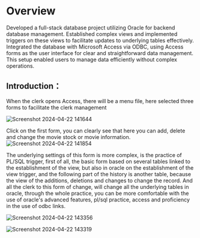 
 # Overview
 
 Developed a full-stack database project utilizing Oracle for backend database management. Established complex views and implemented triggers on these views to facilitate updates to underlying tables effectively. Integrated the database with Microsoft Access via ODBC, using Access forms as the user interface for clear and straightforward data management. 
 This setup enabled users to manage data efficiently without complex operations.

 ## Introduction：
 
 When the clerk opens Access, there will be a menu file, here selected three forms to facilitate the clerk management
 
 ![Screenshot 2024-04-22 141644](https://github.com/Yuan0317/Movie-Rental-Database-/assets/125390414/774057fb-8e0c-40f0-b32f-fe90797aedeb)

 Click on the first form, you can clearly see that here you can add, delete and change the movie stock or movie information.
 ![Screenshot 2024-04-22 141854](https://github.com/Yuan0317/Movie-Rental-Database-/assets/125390414/e707d08a-0014-423b-91a3-d4498654de94)

The underlying settings of this form is more complex, is the practice of PL/SQL trigger, first of all, the basic form based on several tables linked to the establishment of the view, but also in oracle on the establishment of the view trigger, and the following part of the history is another table, because the view of the additions, deletions and changes to change the record.
And all the clerk to this form of change, will change all the underlying tables in oracle, through the whole practice, you can be more comfortable with the use of oracle's advanced features, pl/sql practice, access and proficiency in the use of odbc links.

![Screenshot 2024-04-22 143356](https://github.com/Yuan0317/Movie-Rental-Database-/assets/125390414/b929b372-5947-4032-9c7c-918531ddfe30)

![Screenshot 2024-04-22 143319](https://github.com/Yuan0317/Movie-Rental-Database-/assets/125390414/f04e3de4-965c-4375-847b-05bac3e5437a)

